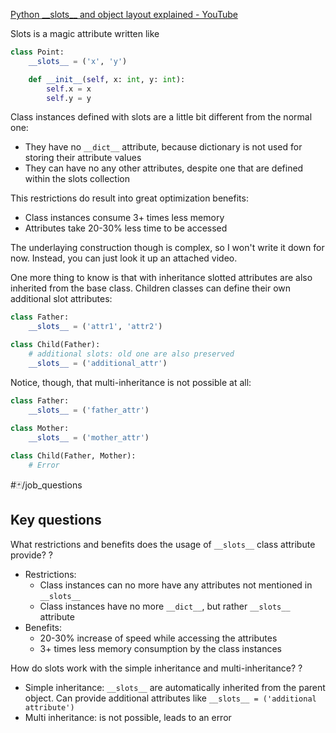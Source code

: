 [Python \_\_slots\_\_ and object layout explained - YouTube](https://www.youtube.com/watch?v=Iwf17zsDAnY)

Slots is a magic attribute written like 
```python
class Point:
	__slots__ = ('x', 'y')

	def __init__(self, x: int, y: int):
		self.x = x
		self.y = y
```

Class instances defined with slots are a little bit different from the normal one:
- They have no `__dict__` attribute, because dictionary is not used for storing their attribute values
- They can have no any other attributes, despite one that are defined within the slots collection

This restrictions do result into great optimization benefits:
- Class instances consume 3+ times less memory
- Attributes take 20-30% less time to be accessed

The underlaying construction though is complex, so I won't write it down for now. Instead, you can just look it up an attached video.

One more thing to know is that with inheritance slotted attributes are also inherited from the base class. Children classes can define their own additional slot attributes:
```python
class Father:
	__slots__ = ('attr1', 'attr2')

class Child(Father):
	# additional slots: old one are also preserved
	__slots__ = ('additional_attr')
```

Notice, though, that multi-inheritance is not possible at all:
```python
class Father:
	__slots__ = ('father_attr')
	
class Mother:
	__slots__ = ('mother_attr')

class Child(Father, Mother):
	# Error
```


#🃏/job_questions 
## Key questions

What restrictions and benefits does the usage of `__slots__` class attribute provide?
?
- Restrictions:
	- Class instances can no more have any attributes not mentioned in `__slots__`
	- Class instances have no more `__dict__`, but rather `__slots__` attribute
- Benefits:
	- 20-30% increase of speed while accessing the attributes
	- 3+ times less memory consumption by the class instances
<!--SR:!2025-02-21,62,310-->

How do slots work with the simple inheritance and multi-inheritance?
?
- Simple inheritance: `__slots__` are automatically inherited from the parent object. Can provide additional attributes like
   `__slots__ = ('additional attribute')`
- Multi inheritance: is not possible, leads to an error
<!--SR:!2025-02-11,54,310-->